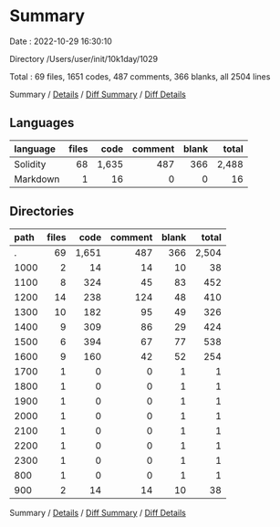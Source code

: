 # Summary

Date : 2022-10-29 16:30:10

Directory /Users/user/init/10k1day/1029

Total : 69 files,  1651 codes, 487 comments, 366 blanks, all 2504 lines

Summary / [Details](details.md) / [Diff Summary](diff.md) / [Diff Details](diff-details.md)

## Languages
| language | files | code | comment | blank | total |
| :--- | ---: | ---: | ---: | ---: | ---: |
| Solidity | 68 | 1,635 | 487 | 366 | 2,488 |
| Markdown | 1 | 16 | 0 | 0 | 16 |

## Directories
| path | files | code | comment | blank | total |
| :--- | ---: | ---: | ---: | ---: | ---: |
| . | 69 | 1,651 | 487 | 366 | 2,504 |
| 1000 | 2 | 14 | 14 | 10 | 38 |
| 1100 | 8 | 324 | 45 | 83 | 452 |
| 1200 | 14 | 238 | 124 | 48 | 410 |
| 1300 | 10 | 182 | 95 | 49 | 326 |
| 1400 | 9 | 309 | 86 | 29 | 424 |
| 1500 | 6 | 394 | 67 | 77 | 538 |
| 1600 | 9 | 160 | 42 | 52 | 254 |
| 1700 | 1 | 0 | 0 | 1 | 1 |
| 1800 | 1 | 0 | 0 | 1 | 1 |
| 1900 | 1 | 0 | 0 | 1 | 1 |
| 2000 | 1 | 0 | 0 | 1 | 1 |
| 2100 | 1 | 0 | 0 | 1 | 1 |
| 2200 | 1 | 0 | 0 | 1 | 1 |
| 2300 | 1 | 0 | 0 | 1 | 1 |
| 800 | 1 | 0 | 0 | 1 | 1 |
| 900 | 2 | 14 | 14 | 10 | 38 |

Summary / [Details](details.md) / [Diff Summary](diff.md) / [Diff Details](diff-details.md)